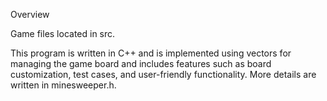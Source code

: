 Overview

Game files located in src.

This program is written in C++ and is implemented using vectors for managing the game board and includes features such as board customization, test cases, and user-friendly functionality.
More details are written in minesweeper.h.
